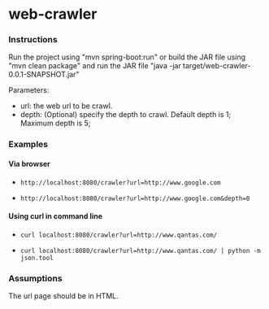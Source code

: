 # web-crawler
### Instructions
Run the project using "mvn spring-boot:run" or build the JAR file using "mvn clean package"
and run the JAR file "java -jar target/web-crawler-0.0.1-SNAPSHOT.jar"

Parameters:
- url: the web url to be crawl.
- depth: (Optional) specify the depth to crawl. Default depth is 1; Maximum depth is 5;

### Examples
#### Via browser
- `http://localhost:8080/crawler?url=http://www.google.com`

- `http://localhost:8080/crawler?url=http://www.google.com&depth=0`

#### Using curl in command line
- `curl localhost:8080/crawler?url=http://www.qantas.com/`

- `curl localhost:8080/crawler?url=http://www.qantas.com/ | python -m json.tool`

### Assumptions
The url page should be in HTML.
